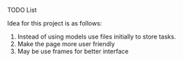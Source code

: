 TODO List

Idea for this project is as follows:
1) Instead of using models use files initially to store tasks.
2) Make the page more user friendly
3) May be use frames for better interface
